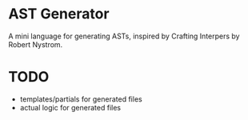# AST Generator

A mini language for generating ASTs, inspired by Crafting Interpers by Robert Nystrom.

# TODO

- templates/partials for generated files
- actual logic for generated files
